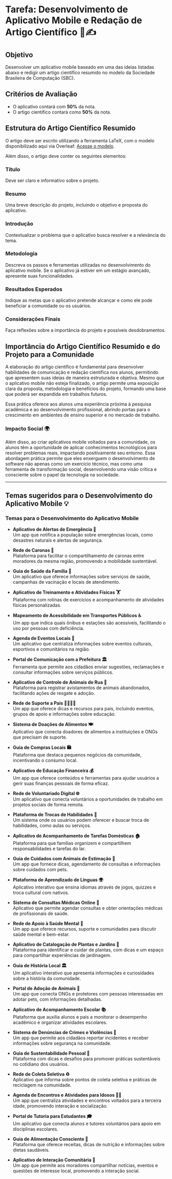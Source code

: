 # Tarefa: Desenvolvimento de Aplicativo Mobile e Redação de Artigo Científico 📱✍️

## Objetivo
Desenvolver um aplicativo mobile baseado em uma das ideias listadas abaixo e redigir um artigo científico resumido no modelo da Sociedade Brasileira de Computação (SBC).

## Critérios de Avaliação
- O aplicativo contará com **50%** da nota.
- O artigo científico contará como **50%** da nota.

## Estrutura do Artigo Científico Resumido
O artigo deve ser escrito utilizando a ferramenta LaTeX, com o modelo disponibilizado aqui via Overleaf: [Acesse o modelo]([https://www.overleaf.com](https://pt.overleaf.com/read/mxtxfngzdtdg#20d91b)).

Além disso, o artigo deve conter os seguintes elementos:

### Título
Deve ser claro e informativo sobre o projeto.

### Resumo
Uma breve descrição do projeto, incluindo o objetivo e proposta do aplicativo.

### Introdução
Contextualizar o problema que o aplicativo busca resolver e a relevância do tema.

### Metodologia
Descreva os passos e ferramentas utilizadas no desenvolvimento do aplicativo mobile. Se o aplicativo já estiver em um estágio avançado, apresente suas funcionalidades.

### Resultados Esperados
Indique as metas que o aplicativo pretende alcançar e como ele pode beneficiar a comunidade ou os usuários.

### Considerações Finais
Faça reflexões sobre a importância do projeto e possíveis desdobramentos.

## Importância do Artigo Científico Resumido e do Projeto para a Comunidade
A elaboração do artigo científico é fundamental para desenvolver habilidades de comunicação e redação científica nos alunos, permitindo que apresentem suas ideias de maneira estruturada e objetiva. Mesmo que o aplicativo mobile não esteja finalizado, o artigo permite uma exposição clara da proposta, metodologia e benefícios do projeto, formando uma base que poderá ser expandida em trabalhos futuros. 

Essa prática oferece aos alunos uma experiência próxima à pesquisa acadêmica e ao desenvolvimento profissional, abrindo portas para o crescimento em ambientes de ensino superior e no mercado de trabalho.

### Impacto Social 🌍
Além disso, ao criar aplicativos mobile voltados para a comunidade, os alunos têm a oportunidade de aplicar conhecimentos tecnológicos para resolver problemas reais, impactando positivamente seu entorno. Essa abordagem prática permite que eles enxerguem o desenvolvimento de software não apenas como um exercício técnico, mas como uma ferramenta de transformação social, desenvolvendo uma visão crítica e consciente sobre o papel da tecnologia na sociedade.

---

## Temas sugeridos para o Desenvolvimento do Aplicativo Mobile 💡

### Temas para o Desenvolvimento do Aplicativo Mobile

- **Aplicativo de Alertas de Emergência 🚨**  
  Um app que notifica a população sobre emergências locais, como desastres naturais e alertas de segurança.

- **Rede de Caronas 🚗**  
  Plataforma para facilitar o compartilhamento de caronas entre moradores da mesma região, promovendo a mobilidade sustentável.

- **Guia de Saúde da Família 🏥**  
  Um aplicativo que oferece informações sobre serviços de saúde, campanhas de vacinação e locais de atendimento.

- **Aplicativo de Treinamento e Atividades Físicas 🏋️**  
  Plataforma com rotinas de exercícios e acompanhamento de atividades físicas personalizadas.

- **Mapeamento de Acessibilidade em Transportes Públicos ♿**  
  Um app que indica quais ônibus e estações são acessíveis, facilitando o uso por pessoas com deficiência.

- **Agenda de Eventos Locais 🎉**  
  Um aplicativo que centraliza informações sobre eventos culturais, esportivos e comunitários na região.

- **Portal de Comunicação com a Prefeitura 🏛️**  
  Ferramenta que permite aos cidadãos enviar sugestões, reclamações e consultar informações sobre serviços públicos.

- **Aplicativo de Controle de Animais de Rua 🐾**  
  Plataforma para registrar avistamentos de animais abandonados, facilitando ações de resgate e adoção.

- **Rede de Suporte a Pais 👨‍👩‍👧‍👦**  
  Um app que oferece dicas e recursos para pais, incluindo eventos, grupos de apoio e informações sobre educação.

- **Sistema de Doações de Alimentos 🍽️**  
  Aplicativo que conecta doadores de alimentos a instituições e ONGs que precisam de suporte.

- **Guia de Compras Locais 🛍️**  
  Plataforma que destaca pequenos negócios da comunidade, incentivando o consumo local.

- **Aplicativo de Educação Financeira 💰**  
  Um app que oferece conteúdos e ferramentas para ajudar usuários a gerir suas finanças pessoais de forma eficaz.

- **Rede de Voluntariado Digital 🌐**  
  Um aplicativo que conecta voluntários a oportunidades de trabalho em projetos sociais de forma remota.

- **Plataforma de Trocas de Habilidades 🔄**  
  Um sistema onde os usuários podem oferecer e buscar troca de habilidades, como aulas ou serviços.

- **Aplicativo de Acompanhamento de Tarefas Domésticas 🏠**  
  Plataforma para que famílias organizem e compartilhem responsabilidades e tarefas do lar.

- **Guia de Cuidados com Animais de Estimação 🐶**  
  Um app que fornece dicas, agendamento de consultas e informações sobre cuidados com pets.

- **Plataforma de Aprendizado de Línguas 🌍**  
  Aplicativo interativo que ensina idiomas através de jogos, quizzes e troca cultural com nativos.

- **Sistema de Consultas Médicas Online 📅**  
  Aplicativo que permite agendar consultas e obter orientações médicas de profissionais de saúde.

- **Rede de Apoio à Saúde Mental 🧠**  
  Um app que oferece recursos, suporte e comunidades para discutir saúde mental e bem-estar.

- **Aplicativo de Catalogação de Plantas e Jardins 🌿**  
  Plataforma para identificar e cuidar de plantas, com dicas e um espaço para compartilhar experiências de jardinagem.

- **Guia de História Local 🏛️**  
  Um aplicativo interativo que apresenta informações e curiosidades sobre a história da comunidade.

- **Portal de Adoção de Animais 🐾**  
  Um app que conecta ONGs e protetores com pessoas interessadas em adotar pets, com informações detalhadas.

- **Aplicativo de Acompanhamento Escolar 📚**  
  Plataforma que auxilia alunos e pais a monitorar o desempenho acadêmico e organizar atividades escolares.

- **Sistema de Denúncias de Crimes e Violências 🚨**  
  Um app que permite aos cidadãos reportar incidentes e receber informações sobre segurança na comunidade.

- **Guia de Sustentabilidade Pessoal 🌱**  
  Plataforma com dicas e desafios para promover práticas sustentáveis no cotidiano dos usuários.

- **Rede de Coleta Seletiva ♻️**  
  Aplicativo que informa sobre pontos de coleta seletiva e práticas de reciclagem na comunidade.

- **Agenda de Encontros e Atividades para Idosos 👴👵**  
  Um app que centraliza atividades e encontros voltados para a terceira idade, promovendo interação e socialização.

- **Portal de Tutoria para Estudantes 🎓**  
  Um aplicativo que conecta alunos e tutores voluntários para apoio em disciplinas escolares.

- **Guia de Alimentação Consciente 🍏**  
  Plataforma que oferece receitas, dicas de nutrição e informações sobre dietas saudáveis.

- **Aplicativo de Interação Comunitária 🤝**  
  Um app que permite aos moradores compartilhar notícias, eventos e questões de interesse local, promovendo a interação social.
